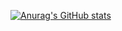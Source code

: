 [![Anurag's GitHub stats](https://github-readme-stats.vercel.app/api?username=teonten&theme=dark&show_icons=true)](https://github.com/teonten/github-readme-stats)

<!---
Teonten/Teonten is a ✨ special ✨ repository because its `README.md` (this file) appears on your GitHub profile.
You can click the Preview link to take a look at your changes.
![Anurag's GitHub stats](https://github-readme-stats.vercel.app/api?username=teonten&show=reviews,discussions_started,discussions_answered,prs_merged,prs_merged_percentage)
--->


<!--
**Teonten/teonten** is a ✨ _special_ ✨ repository because its `README.md` (this file) appears on your GitHub profile.

Here are some ideas to get you started:

- 🔭 I’m currently working on ...
- 🌱 I’m currently learning ...
- 👯 I’m looking to collaborate on ...
- 🤔 I’m looking for help with ...
- 💬 Ask me about ...
- 📫 How to reach me: ...
- 😄 Pronouns: ...
- ⚡ Fun fact: ...
-->
